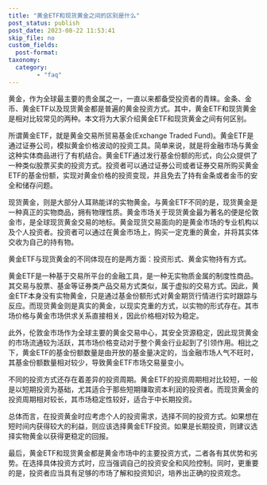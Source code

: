 ```yaml
---
title: "黄金ETF和现货黄金之间的区别是什么"
post_status: publish
post_date: 2023-08-22 11:53:41
skip_file: no
custom_fields: 
  post-format: 
taxonomy:
  category:
        - "faq"
---
```


黄金，作为全球最主要的贵金属之一，一直以来都备受投资者的青睐。金条、金币、黄金ETF以及现货黄金都是普遍的黄金投资方式。其中，黄金ETF和现货黄金是相对比较常见的两种。本文将为大家介绍黄金ETF和现货黄金之间有何区别。

所谓黄金ETF，就是黄金交易所贸易基金(Exchange Traded Fund)。黄金ETF是通过证券公司，模拟黄金价格波动的投资工具。简单来说，就是将金融市场与黄金这种实体商品进行了有机结合。黄金ETF通过发行基金份额的形式，向公众提供了一种类似股票买卖的投资方式。投资者可以通过证券公司或者证券交易所购买黄金ETF的基金份额，实现对黄金价格的投资变现，并且免去了持有金条或者金币的安全和储存问题。

现货黄金，则是大部分人耳熟能详的实物黄金。与黄金ETF不同的是，现货黄金是一种真正的实物商品，拥有物理性质。黄金市场关于现货黄金最为著名的便是伦敦金市，是全球现货黄金交易的地标。黄金现货交易面向的是黄金市场的专业机构以及个人投资者。投资者可以通过在黄金市场上，购买一定克重的黄金，并将其实体交收为自己的持有物。

黄金ETF与现货黄金的不同体现在的是两方面：投资形式、黄金实物持有方式。

黄金ETF是一种基于交易所平台的金融工具，是一种无实物质金属的制度性商品。其交易与股票、基金等证券类产品交易方式类似，属于虚拟的交易方式。因此，黄金ETF本身没有实物黄金，只是通过基金份额形式对黄金期货行情进行实时跟踪与反应。而现货黄金则是真实的黄金，以现实克重的方式，以实物的形式存在。其市场价格与黄金市场供求关系直接相关，因此价格相对较为稳定。

此外，伦敦金市场作为全球主要的黄金交易中心，其安全货源稳定，因此现货黄金的市场流通较为活跃，其市场价格变动对于整个黄金行业起到了引领作用。相比之下，黄金ETF的基金份额数量是由开放的基金量决定的，当金融市场人气不旺时，其基金份额数量相对较少，导致黄金ETF市场交易量变小。

不同的投资方式还存在着差异的投资周期。黄金ETF的投资周期相对比较短，一般是以短期投资为基础，尤其适合于那些短期赚取资本利润的投资者。而现货黄金的投资周期相对较长，其市场稳定性较好，适合于中长期投资。

总体而言，在投资黄金时应考虑个人的投资需求，选择不同的投资方式。如果想在短时间内获得较大的利益，则应该选择黄金ETF投资。如果是长期投资，则建议选择实物黄金以获得更稳定的回报。

最后，黄金ETF和现货黄金都是黄金市场中的主要投资方式，二者各有其优势和劣势。在选择具体投资方式时，应当强调自己的投资安全和风险控制。同时，更重要的是，投资者应当具有足够的市场了解和投资知识，培养出正确的投资观念。
